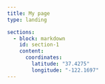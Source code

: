 ```yaml
---
title: My page
type: landing

sections:
  - block: markdown
    id: section-1
    content:
      coordinates:
        latitude: "37.4275"
        longitude: "-122.1697"
---
```

